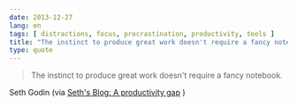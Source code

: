 ```yaml
---
date: 2013-12-27
lang: en
tags: [ distractions, focus, procrastination, productivity, tools ]
title: "The instinct to produce great work doesn't require a fancy notebook"
type: quote
---
```


> The instinct to produce great work doesn't require a fancy notebook.

Seth Godin (via [Seth's Blog: A productivity
gap](http://sethgodin.typepad.com/seths_blog/2013/12/a-productivity-gap.html)
)


